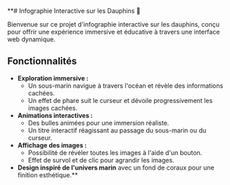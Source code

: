 **# Infographie Interactive sur les Dauphins 🐬

Bienvenue sur ce projet d'infographie interactive sur les dauphins, conçu pour offrir une expérience immersive et éducative à travers une interface web dynamique.

## Fonctionnalités

- **Exploration immersive :** 
  - Un sous-marin navigue à travers l'océan et révèle des informations cachées.
  - Un effet de phare suit le curseur et dévoile progressivement les images cachées.
- **Animations interactives :** 
  - Des bulles animées pour une immersion réaliste.
  - Un titre interactif réagissant au passage du sous-marin ou du curseur.
- **Affichage des images :** 
  - Possibilité de révéler toutes les images à l'aide d'un bouton.
  - Effet de survol et de clic pour agrandir les images.
- **Design inspiré de l'univers marin** avec un fond de coraux pour une finition esthétique.**
